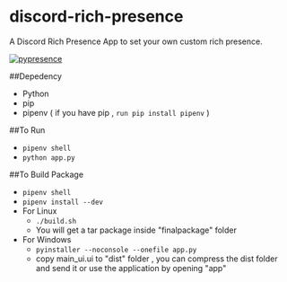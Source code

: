 # discord-rich-presence
A Discord Rich Presence App to set your own custom rich presence.

[![pypresence](https://img.shields.io/badge/using-pypresence-00bb88.svg?style=for-the-badge&logo=discord&logoWidth=20)](https://github.com/qwertyquerty/pypresence)


##Depedency
* Python
* pip
* pipenv ( if you have pip , ```run pip install pipenv``` )

##To Run
* ```pipenv shell```
* ```python app.py```

##To Build Package
* ```pipenv shell```
* ```pipenv install --dev```
*  For Linux 
    * ```./build.sh```
    * You will get a tar package inside "finalpackage" folder
*  For Windows 
    * ```pyinstaller --noconsole --onefile app.py```
    * copy main_ui.ui to "dist" folder , you can compress  the dist folder and send it or use the application by opening "app"
